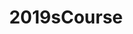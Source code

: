 ---
layout: page
title: 2019sCourse
desc: "Readings About Graph Neural Networks and Related We Covered in 2019 Spring Course"
order: "20"
---